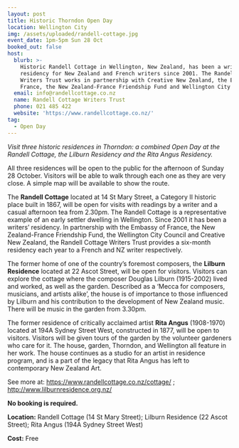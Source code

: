 ```yaml
---
layout: post
title: Historic Thorndon Open Day
location: Wellington City
img: /assets/uploaded/randell-cottage.jpg
event_date: 1pm-5pm Sun 28 Oct
booked_out: false
host:
  blurb: >-
    Historic Randell Cottage in Wellington, New Zealand, has been a writers’
    residency for New Zealand and French writers since 2001. The Randell Cottage
    Writers Trust works in partnership with Creative New Zealand, the Embassy of
    France, the New Zealand-France Friendship Fund and Wellington City Council.
  email: info@randellcottage.co.nz
  name: Randell Cottage Writers Trust
  phone: 021 485 422
  website: 'https://www.randellcottage.co.nz/'
tag:
  - Open Day
---
```

_Visit three historic residences in Thorndon: a combined Open Day at the Randell Cottage, the Lilburn Residency and the Rita Angus Residency._

All three residences will be open to the public for the afternoon of Sunday 28 October. Visitors will be able to walk through each one as they are very close. A simple map will be available to show the route.

The **Randell Cottage** located at 14 St Mary Street, a Category II historic place built in 1867, will be open for visits with readings by a writer and a casual afternoon tea from 2.30pm. The Randell Cottage is a representative example of an early settler dwelling in Wellington. Since 2001 it has been a writers’ residency. In partnership with the Embassy of France, the New Zealand-France Friendship Fund, the Wellington City Council and Creative New Zealand, the Randell Cottage Writers Trust provides a six-month residency each year to a French and NZ writer respectively.

The former home of one of the country’s foremost composers, the **Lilburn Residence** located at 22 Ascot Street, will be open for visitors. Visitors can explore the cottage where the composer Douglas Lilburn (1915-2002) lived and worked, as well as the garden. Described as a ‘Mecca for composers, musicians, and artists alike’, the house is of importance to those influenced by Lilburn and his contribution to the development of New Zealand music. There will be music in the garden from 3.30pm.

The former residence of critically acclaimed artist **Rita Angus** (1908-1970) located at 194A Sydney Street West, constructed in 1877, will be open to visitors. Visitors will be given tours of the garden by the volunteer gardeners who care for it. The house, garden, Thorndon, and Wellington all feature in her work. The house continues as a studio for an artist in residence program, and is a part of the legacy that Rita Angus has left to contemporary New Zealand Art.

See more at: <https://www.randellcottage.co.nz/cottage/>
 ; <http://www.lilburnresidence.org.nz/>    

**No booking is required.**

**Location:** Randell Cottage (14 St Mary Street); Lilburn Residence (22 Ascot Street); Rita Angus (194A Sydney Street West)

**Cost:** Free
